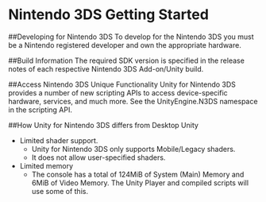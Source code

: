 Nintendo 3DS Getting Started
===

##Developing for Nintendo 3DS
To develop for the Nintendo 3DS you must be a Nintendo registered developer and own the appropriate hardware.

##Build Information
The required SDK version is specified in the release notes of each respective Nintendo 3DS Add-on/Unity build.

##Access Nintendo 3DS Unique Functionality
Unity for Nintendo 3DS provides a number of new scripting APIs to access device-specific hardware, services, and much more. See the UnityEngine.N3DS namespace in the scripting API.

##How Unity for Nintendo 3DS differs from Desktop Unity

* Limited shader support.
	* Unity for Nintendo 3DS only supports Mobile/Legacy shaders.
	* It does not allow user-specified shaders. 
* Limited memory
	* The console has a total of 124MiB of System (Main) Memory and 6MiB of Video Memory. The Unity Player and compiled scripts will use some of this.


